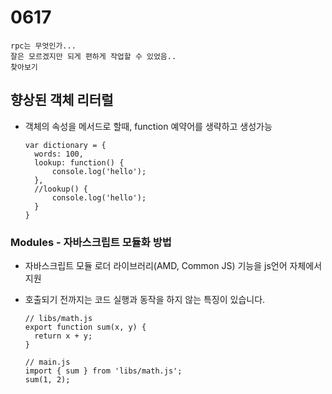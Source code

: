 # 0617

```
rpc는 무엇인가...
잘은 모르겠지만 되게 편하게 작업할 수 있었음..
찾아보기
```

## 향상된 객체 리터럴

- 객체의 속성을 메서드로 할때, function 예약어를 생략하고 생성가능

  ```
  var dictionary = {
  	words: 100,
  	lookup: function() {
  		console.log('hello');
  	},
  	//lookup() {
  		console.log('hello');
  	}
  }
  ```

### Modules - 자바스크립트 모듈화 방법

- 자바스크립트 모듈 로더 라이브러리(AMD, Common JS) 기능을 js언어 자체에서 지원

- 호출되기 전까지는 코드 실행과 동작을 하지 않는 특징이 있습니다.

  ```
  // libs/math.js
  export function sum(x, y) {
  	return x + y;
  }
  
  // main.js
  import { sum } from 'libs/math.js';
  sum(1, 2);
  ```

  